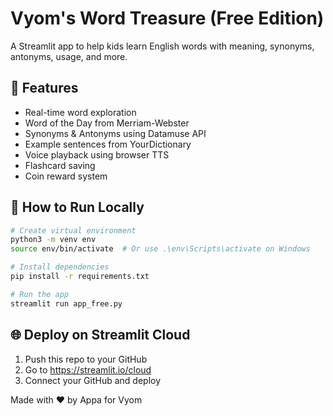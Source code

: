 # Vyom's Word Treasure (Free Edition)

A Streamlit app to help kids learn English words with meaning, synonyms, antonyms, usage, and more.

## 🌟 Features
- Real-time word exploration
- Word of the Day from Merriam-Webster
- Synonyms & Antonyms using Datamuse API
- Example sentences from YourDictionary
- Voice playback using browser TTS
- Flashcard saving
- Coin reward system

## 🚀 How to Run Locally

```bash
# Create virtual environment
python3 -m venv env
source env/bin/activate  # Or use .\env\Scripts\activate on Windows

# Install dependencies
pip install -r requirements.txt

# Run the app
streamlit run app_free.py
```

## 🌐 Deploy on Streamlit Cloud

1. Push this repo to your GitHub
2. Go to https://streamlit.io/cloud
3. Connect your GitHub and deploy

Made with ❤️ by Appa for Vyom
